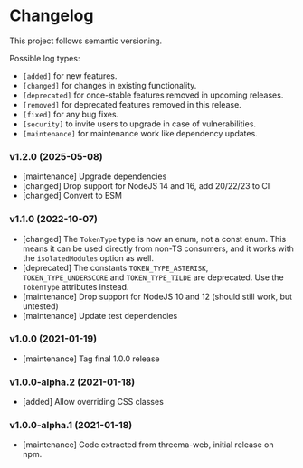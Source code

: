 # Changelog

This project follows semantic versioning.

Possible log types:

- `[added]` for new features.
- `[changed]` for changes in existing functionality.
- `[deprecated]` for once-stable features removed in upcoming releases.
- `[removed]` for deprecated features removed in this release.
- `[fixed]` for any bug fixes.
- `[security]` to invite users to upgrade in case of vulnerabilities.
- `[maintenance]` for maintenance work like dependency updates.


### v1.2.0 (2025-05-08)

- [maintenance] Upgrade dependencies
- [changed] Drop support for NodeJS 14 and 16, add 20/22/23 to CI
- [changed] Convert to ESM

### v1.1.0 (2022-10-07)

- [changed] The `TokenType` type is now an enum, not a const enum. This means
  it can be used directly from non-TS consumers, and it works with the
  `isolatedModules` option as well.
- [deprecated] The constants `TOKEN_TYPE_ASTERISK`, `TOKEN_TYPE_UNDERSCORE` and
  `TOKEN_TYPE_TILDE` are deprecated. Use the `TokenType` attributes instead.
- [maintenance] Drop support for NodeJS 10 and 12 (should still work, but untested)
- [maintenance] Update test dependencies

### v1.0.0 (2021-01-19)

- [maintenance] Tag final 1.0.0 release

### v1.0.0-alpha.2 (2021-01-18)

- [added] Allow overriding CSS classes

### v1.0.0-alpha.1 (2021-01-18)

- [maintenance] Code extracted from threema-web, initial release on npm.
